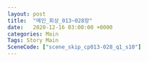 ```yaml
---
layout: post
title:  "메인_회상_013~028장"
date:   2020-12-16 03:00:00 +0000
categories: Main
Tags: Story Main
SceneCode: ["scene_skip_cp013-028_q1_s10"]
---
```

